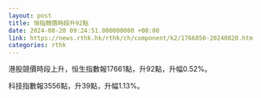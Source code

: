 ```yaml
---
layout: post
title: 恒指競價時段升92點
date: 2024-08-20 09:24:51.000000000 +08:00
link: https://news.rthk.hk/rthk/ch/component/k2/1766850-20240820.htm
categories: rthk
---
```


港股競價時段上升，恒生指數報17661點，升92點，升幅0.52%。

科技指數報3556點，升39點，升幅1.13%。
